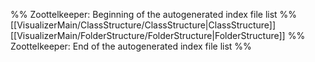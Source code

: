 %% Zoottelkeeper: Beginning of the autogenerated index file list  %%
 [[VisualizerMain/ClassStructure/ClassStructure|ClassStructure]]
 [[VisualizerMain/FolderStructure/FolderStructure|FolderStructure]]
%% Zoottelkeeper: End of the autogenerated index file list  %%



